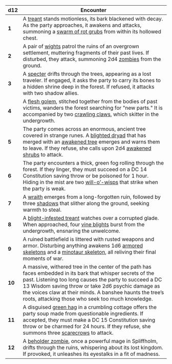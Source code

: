 | **d12** | **Encounter**                                                                                                                                                                                                                                                                                                                                                                                                   |
| ------- | --------------------------------------------------------------------------------------------------------------------------------------------------------------------------------------------------------------------------------------------------------------------------------------------------------------------------------------------------------------------------------------------------------------- |
| **1**   | A [treant](https://www.dndbeyond.com/monsters/17037-treant) stands motionless, its bark blackened with decay. As the party approaches, it awakens and attacks, summoning a [swarm of rot grubs](https://www.dndbeyond.com/monsters/2560935-swarm-of-rot-grubs) from within its hollowed chest.                                                                                                                  |
| **2**   | A pair of [wights](https://www.dndbeyond.com/monsters/17059-wight) patrol the ruins of an overgrown settlement, muttering fragments of their past lives. If disturbed, they attack, summoning 2d4 [zombies](https://www.dndbeyond.com/monsters/17077-zombie) from the ground.                                                                                                                                   |
| **3**   | A [specter](https://www.dndbeyond.com/monsters/17017-specter) drifts through the trees, appearing as a lost traveler. If engaged, it asks the party to carry its bones to a hidden shrine deep in the forest. If refused, it attacks with two shadow allies.                                                                                                                                                    |
| **4**   | A [flesh golem](https://www.dndbeyond.com/monsters/16863-flesh-golem), stitched together from the bodies of past victims, wanders the forest searching for "new parts." It is accompanied by two [crawling claws](https://www.dndbeyond.com/monsters/17139-crawling-claw), which skitter in the undergrowth.                                                                                                    |
| **5**   | The party comes across an enormous, ancient tree covered in strange runes. A [blighted dryad](https://www.dndbeyond.com/monsters/355228-blight-dryad) that has merged with an [awakened tree](https://www.dndbeyond.com/monsters/16792-awakened-tree) emerges and warns them to leave. If they refuse, she calls upon 2d4 [awakened shrubs](https://www.dndbeyond.com/monsters/16791-awakened-shrub) to attack. |
| **6**   | The party encounters a thick, green fog rolling through the forest. If they linger, they must succeed on a DC 14 Constitution saving throw or be poisoned for 1 hour. Hiding in the mist are two [will-o’-wisps](https://www.dndbeyond.com/monsters/1979814-will-o-wisp-variant) that strike when the party is weak.                                                                                            |
| **7**   | A [wraith](https://www.dndbeyond.com/monsters/17064-wraith) emerges from a long-forgotten ruin, followed by three [shadows](https://www.dndbeyond.com/monsters/1979804-shadow-variant) that slither along the ground, seeking warmth to steal.                                                                                                                                                                  |
| **8**   | A [blight-infested treant](https://www.dndbeyond.com/monsters/1300424-blighted-treant) watches over a corrupted glade. When approached, four [vine blights](https://www.dndbeyond.com/monsters/17216-vine-blight) burst from the undergrowth, ensnaring the unwelcome.                                                                                                                                          |
| **9**   | A ruined battlefield is littered with rusted weapons and armor. Disturbing anything awakens 1d6 [armored skeletons](https://www.dndbeyond.com/monsters/187940-armored-skeleton) and a [minotaur skeleton](https://www.dndbeyond.com/monsters/16959-minotaur-skeleton), all reliving their final moments of war.                                                                                                 |
| **10**  | A massive, withered tree in the center of the path has faces embedded in its bark that whisper secrets of the past. Listening too long causes the party to succeed a DC 13 Wisdom saving throw or take 2d6 psychic damage as the voices claw at their minds. A banshee haunts the tree’s roots, attacking those who seek too much knowledge.                                                                    |
| **11**  | A disguised [green hag](https://www.dndbeyond.com/monsters/16911-green-hag) in a crumbling cottage offers the party soup made from questionable ingredients. If accepted, they must make a DC 15 Constitution saving throw or be charmed for 24 hours. If they refuse, she summons three [scarecrows](https://www.dndbeyond.com/monsters/17200-scarecrow) to attack.                                            |
| **12**  | A [beholder zombie](https://www.dndbeyond.com/monsters/17111-beholder-zombie), once a powerful mage in Spliffholm, drifts through the ruins, whispering about its lost kingdom. If provoked, it unleashes its eyestalks in a fit of madness.                                                                                                                                                                    |
